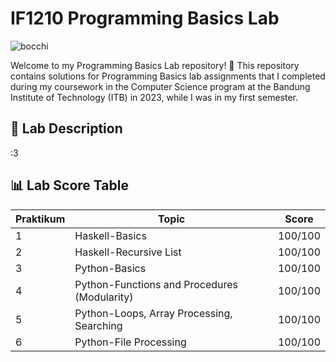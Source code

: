 # IF1210 Programming Basics Lab

![bocchi](https://giffiles.alphacoders.com/221/221715.gif)

Welcome to my Programming Basics Lab repository! 🚀 This repository contains solutions for Programming Basics lab assignments that I completed during my coursework in the Computer Science program at the Bandung Institute of Technology (ITB) in 2023, while I was in my first semester. 

## 📘 Lab Description

:3

## 📊 Lab Score Table

| Praktikum    | Topic                                         | Score  |
|--------------|-----------------------------------------------|--------|
| 1            | Haskell-Basics                                | 100/100|
| 2            | Haskell-Recursive List                        | 100/100|
| 3            | Python-Basics                                 | 100/100|
| 4            | Python-Functions and Procedures (Modularity)  | 100/100|
| 5            | Python-Loops, Array Processing, Searching     | 100/100|
| 6            | Python-File Processing                        | 100/100|
